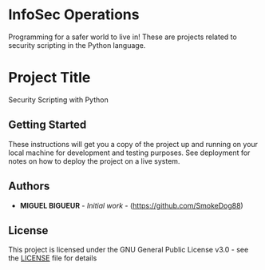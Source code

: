 # InfoSec Operations
Programming for a safer world to live in!
These are projects related to security scripting in the Python language.

# Project Title

Security Scripting with Python

## Getting Started

These instructions will get you a copy of the project up and running on your local machine for development and testing purposes. See deployment for notes on how to deploy the project on a live system.


## Authors

* **MIGUEL BIGUEUR** - *Initial work* - (https://github.com/SmokeDog88)


## License

This project is licensed under the GNU General Public License v3.0 - see the [LICENSE](LICENSE) file for details


